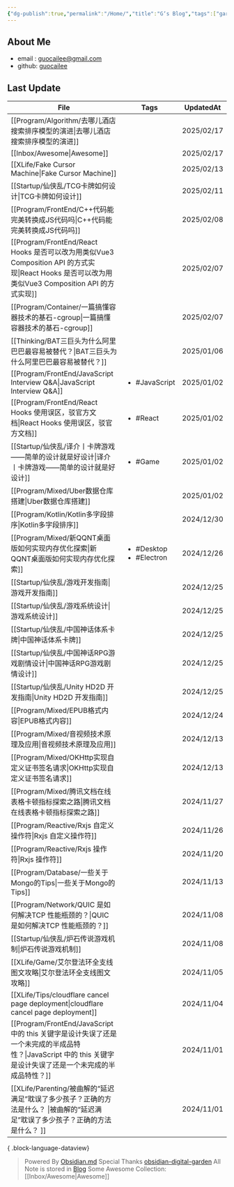 ```yaml
---
{"dg-publish":true,"permalink":"/Home/","title":"G‘s Blog","tags":["gardenEntry"],"noteIcon":""}
---
```


## About Me
* email : [guocailee@gmail.com](mailto:guocailee@gmail.com)
* github: [guocailee](https://github.com/guocailee)


## Last Update

| File                                                                                                                     | Tags                                         | UpdatedAt  |
| ------------------------------------------------------------------------------------------------------------------------ | -------------------------------------------- | ---------- |
| [[Program/Algorithm/去哪儿酒店搜索排序模型的演进\|去哪儿酒店搜索排序模型的演进]]                                                                  | <ul></ul>                                    | 2025/02/17 |
| [[Inbox/Awesome\|Awesome]]                                                                                            | <ul></ul>                                    | 2025/02/17 |
| [[XLife/Fake Cursor Machine\|Fake Cursor Machine]]                                                                    | <ul></ul>                                    | 2025/02/13 |
| [[Startup/仙侠乱/TCG卡牌如何设计\|TCG卡牌如何设计]]                                                                                  | <ul></ul>                                    | 2025/02/11 |
| [[Program/FrontEnd/C++代码能完美转换成JS代码吗\|C++代码能完美转换成JS代码吗]]                                                               | <ul></ul>                                    | 2025/02/08 |
| [[Program/FrontEnd/React Hooks 是否可以改为用类似Vue3 Composition API 的方式实现\|React Hooks 是否可以改为用类似Vue3 Composition API 的方式实现]] | <ul></ul>                                    | 2025/02/07 |
| [[Program/Container/一篇搞懂容器技术的基石-cgroup\|一篇搞懂容器技术的基石-cgroup]]                                                          | <ul></ul>                                    | 2025/02/07 |
| [[Thinking/BAT三巨头为什么阿里巴巴最容易被替代？\|BAT三巨头为什么阿里巴巴最容易被替代？]]                                                               | <ul></ul>                                    | 2025/01/06 |
| [[Program/FrontEnd/JavaScript Interview Q&A\|JavaScript Interview Q&A]]                                               | <ul><li>#JavaScript</li></ul>                | 2025/01/02 |
| [[Program/FrontEnd/React Hooks 使用误区，驳官方文档\|React Hooks 使用误区，驳官方文档]]                                                   | <ul><li>#React</li></ul>                     | 2025/01/02 |
| [[Startup/仙侠乱/译介丨卡牌游戏——简单的设计就是好设计\|译介丨卡牌游戏——简单的设计就是好设计]]                                                              | <ul><li>#Game</li></ul>                      | 2025/01/02 |
| [[Program/Mixed/Uber数据仓库搭建\|Uber数据仓库搭建]]                                                                              | <ul></ul>                                    | 2025/01/02 |
| [[Program/Kotlin/Kotlin多字段排序\|Kotlin多字段排序]]                                                                           | <ul></ul>                                    | 2024/12/30 |
| [[Program/Mixed/新QQNT桌面版如何实现内存优化探索\|新QQNT桌面版如何实现内存优化探索]]                                                              | <ul><li>#Desktop</li><li>#Electron</li></ul> | 2024/12/26 |
| [[Startup/仙侠乱/游戏开发指南\|游戏开发指南]]                                                                                        | <ul></ul>                                    | 2024/12/25 |
| [[Startup/仙侠乱/游戏系统设计\|游戏系统设计]]                                                                                        | <ul></ul>                                    | 2024/12/25 |
| [[Startup/仙侠乱/中国神话体系卡牌\|中国神话体系卡牌]]                                                                                    | <ul></ul>                                    | 2024/12/25 |
| [[Startup/仙侠乱/中国神话RPG游戏剧情设计\|中国神话RPG游戏剧情设计]]                                                                          | <ul></ul>                                    | 2024/12/25 |
| [[Startup/仙侠乱/Unity HD2D 开发指南\|Unity HD2D 开发指南]]                                                                      | <ul></ul>                                    | 2024/12/25 |
| [[Program/Mixed/EPUB格式内容\|EPUB格式内容]]                                                                                  | <ul></ul>                                    | 2024/12/24 |
| [[Program/Mixed/音视频技术原理及应用\|音视频技术原理及应用]]                                                                              | <ul></ul>                                    | 2024/12/13 |
| [[Program/Mixed/OKHttp实现自定义证书签名请求\|OKHttp实现自定义证书签名请求]]                                                                | <ul></ul>                                    | 2024/12/13 |
| [[Program/Mixed/腾讯文档在线表格卡顿指标探索之路\|腾讯文档在线表格卡顿指标探索之路]]                                                                  | <ul></ul>                                    | 2024/11/27 |
| [[Program/Reactive/Rxjs 自定义操作符\|Rxjs 自定义操作符]]                                                                         | <ul></ul>                                    | 2024/11/26 |
| [[Program/Reactive/Rxjs 操作符\|Rxjs 操作符]]                                                                               | <ul></ul>                                    | 2024/11/20 |
| [[Program/Database/一些关于Mongo的Tips\|一些关于Mongo的Tips]]                                                                   | <ul></ul>                                    | 2024/11/13 |
| [[Program/Network/QUIC 是如何解决TCP 性能瓶颈的？\|QUIC 是如何解决TCP 性能瓶颈的？]]                                                        | <ul></ul>                                    | 2024/11/08 |
| [[Startup/仙侠乱/炉石传说游戏机制\|炉石传说游戏机制]]                                                                                    | <ul></ul>                                    | 2024/11/08 |
| [[XLife/Game/艾尔登法环全支线图文攻略\|艾尔登法环全支线图文攻略]]                                                                             | <ul></ul>                                    | 2024/11/05 |
| [[XLife/Tips/cloudflare cancel page deployment\|cloudflare cancel page deployment]]                                   | <ul></ul>                                    | 2024/11/04 |
| [[Program/FrontEnd/JavaScript 中的 this 关键字是设计失误了还是一个未完成的半成品特性？\|JavaScript 中的 this 关键字是设计失误了还是一个未完成的半成品特性？]]           | <ul></ul>                                    | 2024/11/01 |
| [[XLife/Parenting/被曲解的“延迟满足”耽误了多少孩子？正确的方法是什么？ \|被曲解的“延迟满足”耽误了多少孩子？正确的方法是什么？ ]]                                        | <ul></ul>                                    | 2024/11/01 |

{ .block-language-dataview}


> Powered By [Obsidian.md](https://obsidian.md/) 
> Special Thanks [obsidian-digital-garden](https://github.com/oleeskild/obsidian-digital-garden)
 >All Note is stored in [Blog](https://github.com/guocailee/blog)
> Some Awesome Collection: [[Inbox/Awesome\|Awesome]]